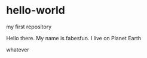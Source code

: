 # hello-world
my first repository

Hello there. My name is fabesfun. I live on Planet Earth

whatever
